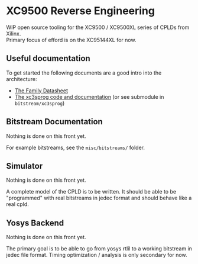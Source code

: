 # XC9500 Reverse Engineering

WIP open source tooling for the XC9500 / XC9500XL series of CPLDs from Xilinx.  
Primary focus of efford is on the XC95144XL for now.

## Useful documentation

To get started the following documents are a good intro into the architecture:

* [The Family Datasheet](https://www.xilinx.com/support/documentation/data_sheets/ds054.pdf)
* [The xc3sprog code and documentation](https://sourceforge.net/projects/xc3sprog/) (or see submodule in `bitstream/xc3sprog`)

## Bitstream Documentation

Nothing is done on this front yet.

For example bitstreams, see the `misc/bitstreams/` folder.

## Simulator

Nothing is done on this front yet.

A complete model of the CPLD is to be written. It should be able to be "programmed" with real bitstreams in jedec format and should behave like a real cpld.

## Yosys Backend

Nothing is done on this front yet.

The primary goal is to be able to go from yosys rtlil to a working bitstream in jedec file format.
Timing optimization / analysis is only secondary for now.